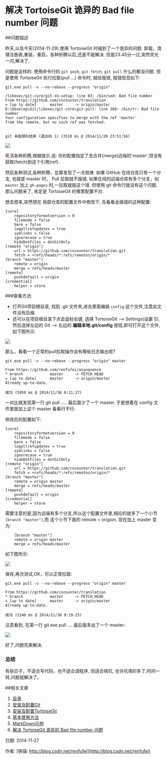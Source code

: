 解决 TortoiseGit 诡异的 Bad file number 问题
==

##问题描述

昨天,以及今天(2014-11-29),使用 TortoiseGit 时碰到了一个诡异的问题. 卸载，清理注册表,重装，重启，各种折腾以后,还是不能解决. 但是23.45分一过,突然灵光一闪,解决了.

问题是这样的. 使用命令行的 `git push`, `git fetch`, `git pull` 什么的都没问题. 但是使用 TortoiseGit 执行拉取(pull ...) 命令时, 就给报错, 报错信息如下:

	git.exe pull -v --no-rebase --progress "origin"
	
	/libexec/git-core/git-sh-setup: line 83: /bin/sed: Bad file number
	From https://github.com/cncounter/translation
	= [up to date]      master     -> origin/master
	D:\Develop\Git/libexec/git-core\git-pull: line 268: /bin/tr: Bad file number
	Your configuration specifies to merge with the ref 'master'
	from the remote, but no such ref was fetched.
	
	
	git 未能顺利结束 (退出码 1) (3510 ms @ 2014/11/29 23:51:56)

![](05_01_badfilenumber.png)

死活各种折腾,根据提示,说: 你的配置指定了去合并(merge)远端的'master',但没有获取(fetch)到这个引用(ref).

然后各种测试,各种折腾，总算发现了一点规律. 如果 GitHub 在线仓库只有一个分支, 也就是 master 时， Pull 拉取就不报错, 如果在线的远端仓库有多个分支，如 `master` 加上 `gh-pages` 时,一拉取就报这个错. 但使用 git 命令行就没有这个问题. 那么问题来了, 肯定是 TortoiseGit 的哪里配置不对.

想去想来,突然想在 局部仓库的配置文件中修改下, 先看看会报错的这种配置:

	[core]
		repositoryformatversion = 0
		filemode = false
		bare = false
		logallrefupdates = true
		symlinks = false
		ignorecase = true
		hideDotFiles = dotGitOnly
	[remote "origin"]
		url = https://github.com/cncounter/translation.git
		fetch = +refs/heads/*:refs/remotes/origin/*
	[branch "master"]
		remote = origin
		merge = refs/heads/master
	[remote]
		pushdefault = origin
	[credential]
		helper = store

###查看方法:

- 打开Git项目根目录, 找到 .git 文件夹,进去里面编辑 `config` 这个文件,注意此文件没有后缀.
- 还可以在项目根目录下点击鼠标右键, 选择 TortoiseGit --> Settings(设置 S), 然后选择左边的 Git --> 右边的 **编辑本地.git/config** 按钮,即可打开这个文件,如下图所示:

![](05_02_editconfig.png)

那么，看看一个正常的pull拉取操作会有哪些日志输出呢?
	
	git.exe pull -v --no-rebase --progress "origin" master
	
	From https://github.com/renfufei/asynquence
	* branch            master     -> FETCH_HEAD
	= [up to date]      master     -> origin/master
	Already up-to-date.
	
	成功 (5959 ms @ 2014/11/30 0:11:27)

一对比就发现第一行 git pull ..... 最后面少了一个 master. 于是想着在 config 文件里面加上这个 master 看看行不行.

修改后的配置如下:

	[core]
		repositoryformatversion = 0
		filemode = false
		bare = false
		logallrefupdates = true
		symlinks = false
		ignorecase = true
		hideDotFiles = dotGitOnly
	[remote "origin"]
		url = https://github.com/cncounter/translation.git
		fetch = +refs/heads/*:refs/remotes/origin/*
	[branch "master"]
		remote = origin master
		merge = refs/heads/master
	[remote]
		pushdefault = origin
	[credential]
		helper = store

需要注意的是,因为远端有多个分支,所以这个配置文件里,相应的就多了一个小节 `[branch "master"]`,而 这个小节下面的 remote = origion, 现在加上 master 变为:

		[branch "master"]
		remote = origin master
		merge = refs/heads/master 

如下图所示:

![](05_03_addmaster.png)

保存,再次测试,OK，可以正常拉取:

	git.exe pull -v --no-rebase --progress "origin" master
	
	From https://github.com/cncounter/translation
	* branch            master     -> FETCH_HEAD
	= [up to date]      master     -> origin/master
	Already up-to-date.
	
	成功 (2246 ms @ 2014/11/30 0:19:25)

注意看到, 在第一行 git.exe pull .... 最后面多出了一个 master:

![](05_04_pullok.png)

好了,问题完美解决.

### 总结

有些日子，不适合写代码，也不适合调程序, 但适合填坑, 也许坑填的多了,时间一转,问题就解决了。


##相关文章

1. [目录](GitHelp.md)
1. [安装及配置Git](01_GitInstall.md)
1. [安装及配置TortoiseGit](02_TortoiseGit.md)
1. [基本使用方法](03_Usage.md)
1. [MarkDown示例](04_MarkDownDemo.md)
1. [解决 TortoiseGit 诡异的 Bad file number 问题](05_BadFileNumber.md)



日期: 2014-11-27

作者: [铁锚: http://blog.csdn.net/renfufei](http://blog.csdn.net/renfufei)
